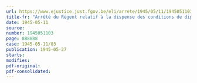 ```yaml
---
url: https://www.ejustice.just.fgov.be/eli/arrete/1945/05/11/1945051103/justel
title-fr: "Arrêté du Régent relatif à la dispense des conditions de diplôme pour les candidats aux emplois temporaires dans les administrations de l'Etat ayant du interrompre leurs études en raison de la guerre"
date: 1945-05-11
source:
number: 1945051103
page: 888888
case: 1945-05-11/03
publication: 1945-05-27
starts:
modifies:
pdf-original:
pdf-consolidated:
---
```


